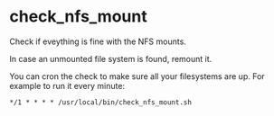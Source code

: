 # check_nfs_mount
Check if eveything is fine with the NFS mounts.

In case an unmounted file system is found, remount it.

You can cron the check to make sure all your filesystems are up. For example to run it every minute:
```
*/1 * * * * /usr/local/bin/check_nfs_mount.sh
```
